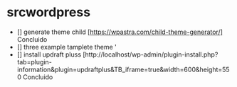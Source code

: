 # srcwordpress

- [] generate theme child [https://wpastra.com/child-theme-generator/]  Concluido
- [] three example tamplete theme '
- [] install updraft pluss [http://localhost/wp-admin/plugin-install.php?tab=plugin-information&plugin=updraftplus&TB_iframe=true&width=600&height=550 Concluido
